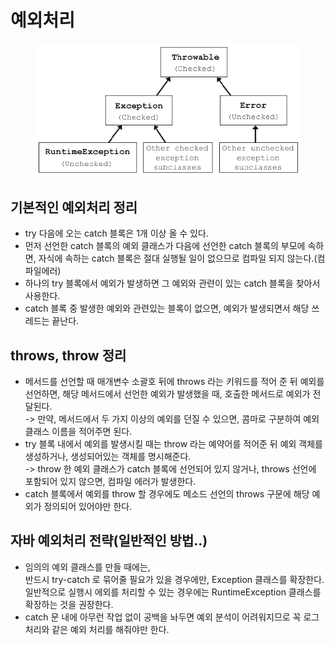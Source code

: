 # 예외처리

<figure><img src="../../../.gitbook/assets/image (6).png" alt=""><figcaption><p> </p></figcaption></figure>

## 기본적인 예외처리 정리

* try 다음에 오는 catch 블록은 1개 이상 올 수 있다.
* 먼저 선언한 catch 블록의 예외 클래스가 다음에 선언한 catch 블록의 부모에 속하면, 자식에 속하는 catch 블록은 절대 실행될 일이 없으므로 컴파일 되지 않는다.(컴파일에러)
* 하나의 try 블록에서 예외가 발생하면 그 예외와 관련이 있는 catch 블록을 찾아서 사용한다.
* catch 블록 중 발생한 예외와 관련있는 블록이 없으면, 예외가 발생되면서 해당 쓰레드는 끝난다.

## &#x20;throws, throw 정리

* 메서드를 선언할 때 매개변수 소괄호 뒤에 throws 라는 키워드를 적어 준 뒤 예외를 선언하면, 해당 메서드에서 선언한 예외가 발생했을 때, 호출한 메서드로 예외가 전달된다.\
  \-> 만약, 메서드에서 두 가지 이상의 예외를 던질 수 있으면, 콤마로 구분하여 예외 클래스 이름을 적어주면 된다.
* try 블록 내에서 예외를 발생시킬 때는 throw 라는 예약어를 적어준 뒤 예외 객체를 생성하거나, 생성되어있는 객체를 명시해준다.\
  \-> throw 한 예외 클래스가 catch 블록에 선언되어 있지 않거나, throws 선언에 포함되어 있지 않으면, 컴파일 에러가 발생한다.&#x20;
* catch 블록에서 예외를 throw 할 경우에도 메소드 선언의 throws 구문에 해당 예외가 정의되어 있어야만 한다.

## 자바 예외처리 전략(일반적인 방법..)

* 임의의 예외 클래스를 만들 때에는, \
  반드시 try-catch 로 묶어줄 필요가 있을 경우에만, Exception 클래스를 확장한다.\
  일반적으로 실행시 에외를 처리할 수 있는 경우에는 RuntimeException 클래스를 확장하는 것을 권장한다.
* catch 문 내에 아무런 작업 없이 공백을 놔두면 예외 분석이 어려워지므로 꼭 로그 처리와 같은 예외 처리를 해줘야만 한다.&#x20;

